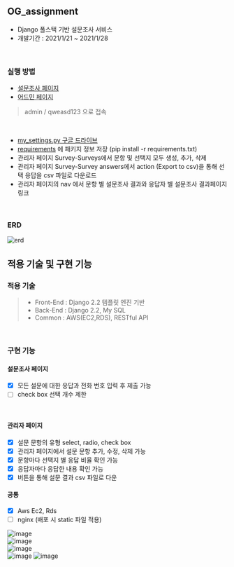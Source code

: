 ## OG_assignment

- Django 풀스택 기반 설문조사 서비스
- 개발기간 : 2021/1/21 ~ 2021/1/28

<br />

### 실행 방법

- [설문조사 페이지](http://52.79.114.242:8000/survey/)
- [어드민 페이지](http://52.79.114.242:8000/admin/)
> admin / qweasd123 으로 접속

<br />

- [my_settings.py 구글 드라이브](https://drive.google.com/file/d/1CN7pf4ZluowtfYwmVOCLagjWoKmjr6hf/view?usp=sharing)
- [requirements](https://drive.google.com/file/d/1dSDPp916ItXhbc0NiDmwgmETFWafoZfB/view?usp=sharing) 에 패키지 정보 저장 (pip install -r requirements.txt)
- 관리자 페이지 Survey-Surveys에서 문항 및 선택지 모두 생성, 추가, 삭제 
- 관리자 페이지 Survey-Survey answers에서 action (Export to csv)을 통해 선택 응답을 csv 파일로 다운로드
- 관리자 페이지의 nav 에서 문항 별 설문조사 결과와 응답자 별 설문조사 결과페이지 링크

<br />

### ERD

![erd](https://user-images.githubusercontent.com/26542094/106050926-1ba1ab00-612b-11eb-9860-2258b3f4dfd5.png)

## 적용 기술 및 구현 기능

### 적용 기술

> - Front-End : Django 2.2 템플릿 엔진 기반
> - Back-End : Django 2.2, My SQL
> - Common : AWS(EC2,RDS), RESTful API

<br />

### 구현 기능

#### 설문조사 페이지

- [x] 모든 설문에 대한 응답과 전화 번호 입력 후 제출 가능
- [ ] check box 선택 개수 제한

<br />

#### 관리자 페이지

- [x] 설문 문항의 유형 select, radio, check box
- [x] 관리자 페이지에서 설문 문항 추가, 수정, 삭제 가능
- [x] 문항마다 선택지 별 응답 비율 확인 가능
- [x] 응답자마다 응답한 내용 확인 가능
- [x] 버튼을 통해 설문 결과 csv 파일로 다운

#### 공통
- [x] Aws Ec2, Rds 
- [ ] nginx (배포 시 static 파일 적용)

![image](https://user-images.githubusercontent.com/26542094/106123698-9d322100-619d-11eb-9c66-2b400e376946.png)
<br />
![image](https://user-images.githubusercontent.com/26542094/106123890-d7032780-619d-11eb-9156-cad32db65852.png)
<br />
![image](https://user-images.githubusercontent.com/26542094/106123970-ebdfbb00-619d-11eb-946a-580418514d49.png)
<br />
![image](https://user-images.githubusercontent.com/26542094/106123992-f13d0580-619d-11eb-9994-0bc6647fc18f.png)
![image](https://user-images.githubusercontent.com/26542094/106124051-02861200-619e-11eb-80bb-1babf4d1efee.png)
